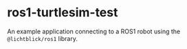 # ros1-turtlesim-test

An example application connecting to a ROS1 robot using the `@lichtblick/ros1` library.
